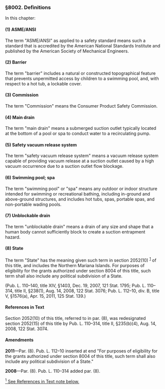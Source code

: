 ### §8002. Definitions ###

In this chapter:

#### (1) ASME/ANSI ####

The term "ASME/ANSI" as applied to a safety standard means such a standard that is accredited by the American National Standards Institute and published by the American Society of Mechanical Engineers.

#### (2) Barrier ####

The term "barrier" includes a natural or constructed topographical feature that prevents unpermitted access by children to a swimming pool, and, with respect to a hot tub, a lockable cover.

#### (3) Commission ####

The term "Commission" means the Consumer Product Safety Commission.

#### (4) Main drain ####

The term "main drain" means a submerged suction outlet typically located at the bottom of a pool or spa to conduct water to a recirculating pump.

#### (5) Safety vacuum release system ####

The term "safety vacuum release system" means a vacuum release system capable of providing vacuum release at a suction outlet caused by a high vacuum occurrence due to a suction outlet flow blockage.

#### (6) Swimming pool; spa ####

The term "swimming pool" or "spa" means any outdoor or indoor structure intended for swimming or recreational bathing, including in-ground and above-ground structures, and includes hot tubs, spas, portable spas, and non-portable wading pools.

#### (7) Unblockable drain ####

The term "unblockable drain" means a drain of any size and shape that a human body cannot sufficiently block to create a suction entrapment hazard.

#### (8) State ####

The term "State" has the meaning given such term in section 2052(10) <sup><a href="#8002_1_target" name="8002_1">1</a></sup> of this title, and includes the Northern Mariana Islands. For purposes of eligibility for the grants authorized under section 8004 of this title, such term shall also include any political subdivision of a State.

(Pub. L. 110–140, title XIV, §1403, Dec. 19, 2007, 121 Stat. 1795; Pub. L. 110–314, title II, §238(1), Aug. 14, 2008, 122 Stat. 3076; Pub. L. 112–10, div. B, title V, §1576(a), Apr. 15, 2011, 125 Stat. 139.)

#### References in Text ####

Section 2052(10) of this title, referred to in par. (8), was redesignated section 2052(15) of this title by Pub. L. 110–314, title II, §235(b)(4), Aug. 14, 2008, 122 Stat. 3074.

#### Amendments ####

**2011**—Par. (8). Pub. L. 112–10 inserted at end "For purposes of eligibility for the grants authorized under section 8004 of this title, such term shall also include any political subdivision of a State."

**2008**—Par. (8). Pub. L. 110–314 added par. (8).

[<sup>1</sup> See References in Text note below.](#8002_1)